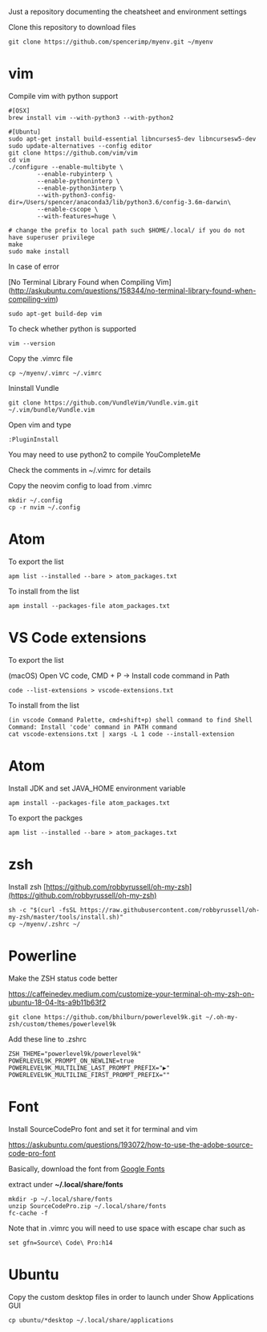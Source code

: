 Just a repository documenting the cheatsheet and environment settings

Clone this repository to download files

	git clone https://github.com/spencerimp/myenv.git ~/myenv

# vim
Compile vim with python support

```
#[OSX]
brew install vim --with-python3 --with-python2

#[Ubuntu]
sudo apt-get install build-essential libncurses5-dev libncursesw5-dev
sudo update-alternatives --config editor
git clone https://github.com/vim/vim
cd vim
./configure --enable-multibyte \
        --enable-rubyinterp \
        --enable-pythoninterp \
        --enable-python3interp \
        --with-python3-config-dir=/Users/spencer/anaconda3/lib/python3.6/config-3.6m-darwin\
        --enable-cscope \
        --with-features=huge \

# change the prefix to local path such $HOME/.local/ if you do not have superuser privilege
make
sudo make install
```

In case of error

[No Terminal Library Found when Compiling Vim]
(http://askubuntu.com/questions/158344/no-terminal-library-found-when-compiling-vim)

```
sudo apt-get build-dep vim
```

To check whether python is supported

```
vim --version
```

Copy the .vimrc file

```
cp ~/myenv/.vimrc ~/.vimrc
```

Ininstall Vundle

```
git clone https://github.com/VundleVim/Vundle.vim.git ~/.vim/bundle/Vundle.vim
```

Open vim and type

```
:PluginInstall
```

You may need to use python2 to compile YouCompleteMe

Check the comments in ~/.vimrc for details

Copy the neovim config to load from .vimrc

```
mkdir ~/.config
cp -r nvim ~/.config
```

# Atom

To export the list

```
apm list --installed --bare > atom_packages.txt
```

To install from the list

```
apm install --packages-file atom_packages.txt
```


# VS Code extensions

To export the list

(macOS) Open VC code, CMD + P -> Install code command in Path

```
code --list-extensions > vscode-extensions.txt
```

To install from the list
```
(in vscode Command Palette, cmd+shift+p) shell command to find Shell Command: Install 'code' command in PATH command
cat vscode-extensions.txt | xargs -L 1 code --install-extension
```

# Atom

Install JDK and set JAVA_HOME environment variable

```
apm install --packages-file atom_packages.txt
```

To export the packges

```
apm list --installed --bare > atom_packages.txt
```

# zsh

Install zsh
[https://github.com/robbyrussell/oh-my-zsh](https://github.com/robbyrussell/oh-my-zsh)


```
sh -c "$(curl -fsSL https://raw.githubusercontent.com/robbyrussell/oh-my-zsh/master/tools/install.sh)"
cp ~/myenv/.zshrc ~/

```

# Powerline

Make the ZSH status code better

https://caffeinedev.medium.com/customize-your-terminal-oh-my-zsh-on-ubuntu-18-04-lts-a9b11b63f2

```
git clone https://github.com/bhilburn/powerlevel9k.git ~/.oh-my-zsh/custom/themes/powerlevel9k
```

Add these line to .zshrc

```
ZSH_THEME="powerlevel9k/powerlevel9k"
POWERLEVEL9K_PROMPT_ON_NEWLINE=true
POWERLEVEL9K_MULTILINE_LAST_PROMPT_PREFIX="▶"
POWERLEVEL9K_MULTILINE_FIRST_PROMPT_PREFIX=""
```

# Font

Install SourceCodePro font and set it for terminal and vim

https://askubuntu.com/questions/193072/how-to-use-the-adobe-source-code-pro-font

Basically, download the font from [Google Fonts](https://www.google.com/fonts)

extract under **~/.local/share/fonts**

```
mkdir -p ~/.local/share/fonts
unzip SourceCodePro.zip ~/.local/share/fonts
fc-cache -f
```

Note that in .vimrc you will need to use space with escape char such as

```
set gfn=Source\ Code\ Pro:h14
```

# Ubuntu

Copy the custom desktop files in order to launch under Show Applications GUI


```
cp ubuntu/*desktop ~/.local/share/applications
```


